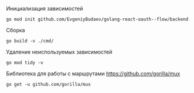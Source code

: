 Инициализация зависимостей
```
go mod init github.com/EvgeniyBudaev/golang-react-oauth--flow/backend
```

Сборка
```
go build -v ./cmd/
```

Удаление неиспользуемых зависимостей
```
go mod tidy -v
```

Библиотека для работы с маршрутами
https://github.com/gorilla/mux
```
go get -u github.com/gorilla/mux
```
